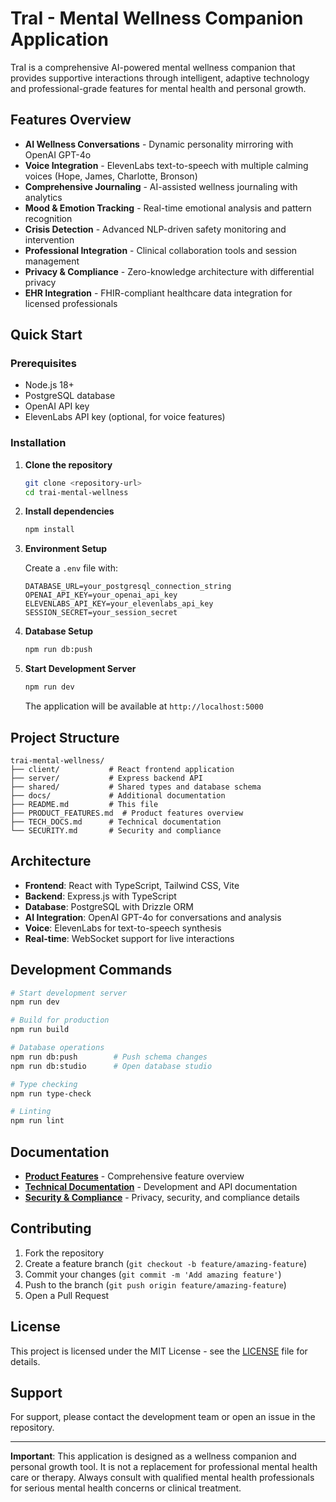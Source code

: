 # TraI - Mental Wellness Companion Application

TraI is a comprehensive AI-powered mental wellness companion that provides supportive interactions through intelligent, adaptive technology and professional-grade features for mental health and personal growth.

## Features Overview

- **AI Wellness Conversations** - Dynamic personality mirroring with OpenAI GPT-4o
- **Voice Integration** - ElevenLabs text-to-speech with multiple calming voices (Hope, James, Charlotte, Bronson)
- **Comprehensive Journaling** - AI-assisted wellness journaling with analytics
- **Mood & Emotion Tracking** - Real-time emotional analysis and pattern recognition
- **Crisis Detection** - Advanced NLP-driven safety monitoring and intervention
- **Professional Integration** - Clinical collaboration tools and session management
- **Privacy & Compliance** - Zero-knowledge architecture with differential privacy
- **EHR Integration** - FHIR-compliant healthcare data integration for licensed professionals

## Quick Start

### Prerequisites

- Node.js 18+ 
- PostgreSQL database
- OpenAI API key
- ElevenLabs API key (optional, for voice features)

### Installation

1. **Clone the repository**
   ```bash
   git clone <repository-url>
   cd trai-mental-wellness
   ```

2. **Install dependencies**
   ```bash
   npm install
   ```

3. **Environment Setup**
   
   Create a `.env` file with:
   ```env
   DATABASE_URL=your_postgresql_connection_string
   OPENAI_API_KEY=your_openai_api_key
   ELEVENLABS_API_KEY=your_elevenlabs_api_key
   SESSION_SECRET=your_session_secret
   ```

4. **Database Setup**
   ```bash
   npm run db:push
   ```

5. **Start Development Server**
   ```bash
   npm run dev
   ```

   The application will be available at `http://localhost:5000`

## Project Structure

```
trai-mental-wellness/
├── client/           # React frontend application
├── server/           # Express backend API
├── shared/           # Shared types and database schema
├── docs/             # Additional documentation
├── README.md         # This file
├── PRODUCT_FEATURES.md  # Product features overview
├── TECH_DOCS.md      # Technical documentation
└── SECURITY.md       # Security and compliance
```

## Architecture

- **Frontend**: React with TypeScript, Tailwind CSS, Vite
- **Backend**: Express.js with TypeScript
- **Database**: PostgreSQL with Drizzle ORM
- **AI Integration**: OpenAI GPT-4o for conversations and analysis
- **Voice**: ElevenLabs for text-to-speech synthesis
- **Real-time**: WebSocket support for live interactions

## Development Commands

```bash
# Start development server
npm run dev

# Build for production
npm run build

# Database operations
npm run db:push        # Push schema changes
npm run db:studio      # Open database studio

# Type checking
npm run type-check

# Linting
npm run lint
```

## Documentation

- **[Product Features](PRODUCT_FEATURES.md)** - Comprehensive feature overview
- **[Technical Documentation](TECH_DOCS.md)** - Development and API documentation
- **[Security & Compliance](SECURITY.md)** - Privacy, security, and compliance details

## Contributing

1. Fork the repository
2. Create a feature branch (`git checkout -b feature/amazing-feature`)
3. Commit your changes (`git commit -m 'Add amazing feature'`)
4. Push to the branch (`git push origin feature/amazing-feature`)
5. Open a Pull Request

## License

This project is licensed under the MIT License - see the [LICENSE](LICENSE) file for details.

## Support

For support, please contact the development team or open an issue in the repository.

---

**Important**: This application is designed as a wellness companion and personal growth tool. It is not a replacement for professional mental health care or therapy. Always consult with qualified mental health professionals for serious mental health concerns or clinical treatment.